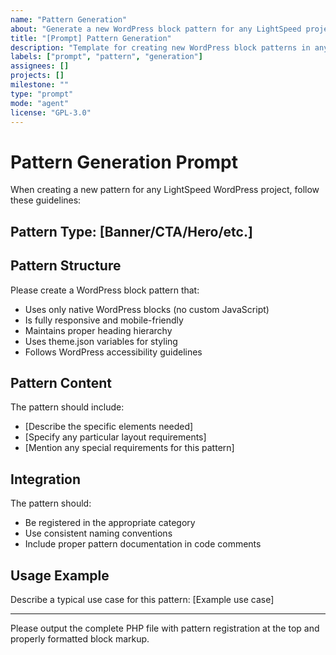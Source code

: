 ```yaml
---
name: "Pattern Generation"
about: "Generate a new WordPress block pattern for any LightSpeed project."
title: "[Prompt] Pattern Generation"
description: "Template for creating new WordPress block patterns in any LightSpeed project."
labels: ["prompt", "pattern", "generation"]
assignees: []
projects: []
milestone: ""
type: "prompt"
mode: "agent"
license: "GPL-3.0"
---
```


# Pattern Generation Prompt

When creating a new pattern for any LightSpeed WordPress project, follow these guidelines:

## Pattern Type: [Banner/CTA/Hero/etc.]

## Pattern Structure
Please create a WordPress block pattern that:
- Uses only native WordPress blocks (no custom JavaScript)
- Is fully responsive and mobile-friendly
- Maintains proper heading hierarchy
- Uses theme.json variables for styling
- Follows WordPress accessibility guidelines

## Pattern Content
The pattern should include:
- [Describe the specific elements needed]
- [Specify any particular layout requirements]
- [Mention any special requirements for this pattern]

## Integration
The pattern should:
- Be registered in the appropriate category
- Use consistent naming conventions
- Include proper pattern documentation in code comments

## Usage Example
Describe a typical use case for this pattern:
[Example use case]

---

Please output the complete PHP file with pattern registration at the top and properly formatted block markup.
